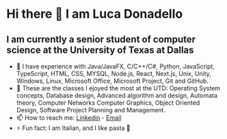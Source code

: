 # Hi there 👋 I am Luca Donadello
## I am currently a senior student of computer science at the University of Texas at Dallas

- 🔭 I have experience with Java/JavaFX, C/C++/C#, Python, JavaScript, TypeScript, HTML, CSS, MYSQL, Node.js, React, Next.js, Unix, Unity, Windows, Linux, Microsoft Office, Microsoft Project, Git and GitHub.
- 🌱 These are the classes I ejoyed the most at the UTD: Operating System concepts, Database design, Advanced algorithm and design, Automata theory, Computer Networks Computer Graphics, Object Oriented Design, Software Project Planning and Management.
- 📫 How to reach me: [Linkedin](https://www.linkedin.com/in/lucadonadello99/) - [Email](luca.donadello99@gmail.com)
- ⚡ Fun fact: I am Italian, and I like pasta 🍝
